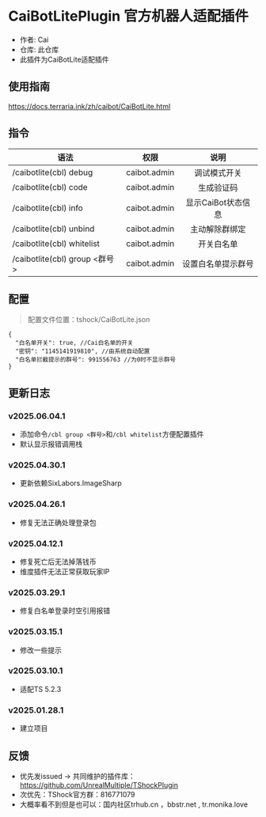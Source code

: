 # CaiBotLitePlugin 官方机器人适配插件

- 作者: Cai
- 仓库: 此仓库
- 此插件为CaiBotLite适配插件

## 使用指南

https://docs.terraria.ink/zh/caibot/CaiBotLite.html

## 指令

| 语法                           |      权限      |      说明      |
|------------------------------|:------------:|:------------:|
| /caibotlite(cbl) debug       | caibot.admin |    调试模式开关    |
| /caibotlite(cbl) code	       | caibot.admin |    生成验证码     |
| /caibotlite(cbl) info	       | caibot.admin | 显示CaiBot状态信息 |
| /caibotlite(cbl) unbind	     | caibot.admin |   主动解除群绑定    |
| /caibotlite(cbl) whitelist	  | caibot.admin |    开关白名单     |
| /caibotlite(cbl) group <群号>	 | caibot.admin |  设置白名单提示群号   |

## 配置

> 配置文件位置：tshock/CaiBotLite.json

```json5
{
  "白名单开关": true, //Cai白名单的开关
  "密钥": "1145141919810", //由系统自动配置
  "白名单拦截提示的群号": 991556763 //为0时不显示群号
}
```

## 更新日志

### v2025.06.04.1 
- 添加命令`/cbl group <群号>`和`/cbl whitelist`方便配置插件
- 默认显示报错调用栈
### v2025.04.30.1 
- 更新依赖SixLabors.ImageSharp
### v2025.04.26.1 
- 修复无法正确处理登录包
### v2025.04.12.1 
- 修复死亡后无法掉落钱币
- 维度插件无法正常获取玩家IP
### v2025.03.29.1 
- 修复白名单登录时空引用报错
### v2025.03.15.1 
- 修改一些提示
### v2025.03.10.1 
- 适配TS 5.2.3
### v2025.01.28.1 
- 建立项目

## 反馈

- 优先发issued -> 共同维护的插件库：https://github.com/UnrealMultiple/TShockPlugin
- 次优先：TShock官方群：816771079
- 大概率看不到但是也可以：国内社区trhub.cn ，bbstr.net , tr.monika.love

